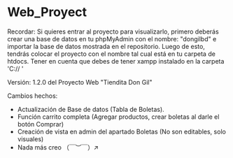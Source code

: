 # Web_Proyect 

Recordar: 
Si quieres entrar al proyecto para visualizarlo, primero deberás crear una base de datos en tu phpMyAdmin con el nombre: "dongilbd" e importar la base de datos mostrada en el repositorio. Luego de esto, tendrás colocar el proyecto con el nombre tal cual está en tu carpeta de htdocs. Tener en cuenta que debes de tener xampp instalado en la carpeta 'C:// '

Versión: 1.2.0 del Proyecto Web "Tiendita Don Gil"

Cambios hechos:
- Actualización de Base de datos (Tabla de Boletas).
- Función carrito completa (Agregar productos, crear boletas al darle el botón Comprar)
- Creación de vista en admin del apartado Boletas (No son editables, solo visuales)
- Nada más creo （￣︶￣）↗　